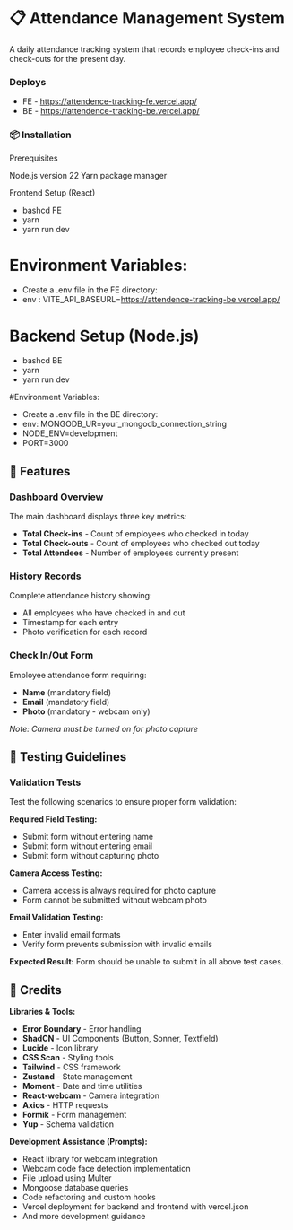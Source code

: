 # 📋 Attendance Management System

A daily attendance tracking system that records employee check-ins and check-outs for the present day.

### Deploys
- FE - https://attendence-tracking-fe.vercel.app/
- BE - https://attendence-tracking-be.vercel.app/

### 📦 Installation
Prerequisites

Node.js version 22
Yarn package manager

Frontend Setup (React)
- bashcd FE
- yarn
- yarn run dev

# Environment Variables:
- Create a .env file in the FE directory:
- env : VITE_API_BASEURL=https://attendence-tracking-be.vercel.app/

# Backend Setup (Node.js)
- bashcd BE
- yarn
- yarn run dev

#Environment Variables:
- Create a .env file in the BE directory:
- env: MONGODB_UR=your_mongodb_connection_string
- NODE_ENV=development
- PORT=3000

## 🎯 Features

### Dashboard Overview
The main dashboard displays three key metrics:
- **Total Check-ins** - Count of employees who checked in today
- **Total Check-outs** - Count of employees who checked out today  
- **Total Attendees** - Number of employees currently present

### History Records
Complete attendance history showing:
- All employees who have checked in and out
- Timestamp for each entry
- Photo verification for each record

### Check In/Out Form
Employee attendance form requiring:
- **Name** (mandatory field)
- **Email** (mandatory field)
- **Photo** (mandatory - webcam only)

*Note: Camera must be turned on for photo capture*

## 🧪 Testing Guidelines

### Validation Tests
Test the following scenarios to ensure proper form validation:

**Required Field Testing:**
- Submit form without entering name
- Submit form without entering email  
- Submit form without capturing photo

**Camera Access Testing:**
- Camera access is always required for photo capture
- Form cannot be submitted without webcam photo

**Email Validation Testing:**
- Enter invalid email formats
- Verify form prevents submission with invalid emails

**Expected Result:** Form should be unable to submit in all above test cases.

## 🙏 Credits
**Libraries & Tools:**
- **Error Boundary** - Error handling
- **ShadCN** - UI Components (Button, Sonner, Textfield)
- **Lucide** - Icon library
- **CSS Scan** - Styling tools
- **Tailwind** - CSS framework
- **Zustand** - State management
- **Moment** - Date and time utilities
- **React-webcam** - Camera integration
- **Axios** - HTTP requests
- **Formik** - Form management
- **Yup** - Schema validation

**Development Assistance (Prompts):**
- React library for webcam integration
- Webcam code face detection implementation
- File upload using Multer
- Mongoose database queries
- Code refactoring and custom hooks
- Vercel deployment for backend and frontend with vercel.json
- And more development guidance

